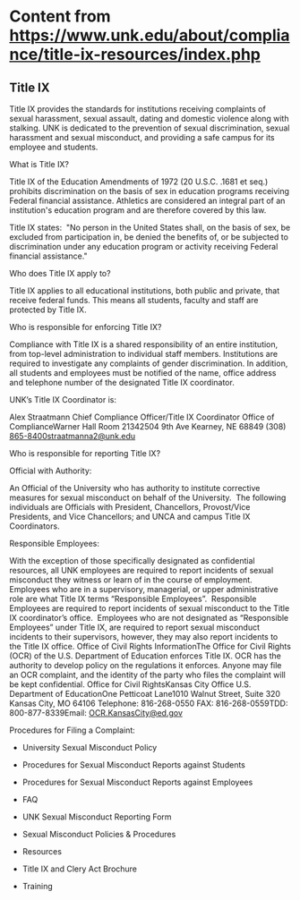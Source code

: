 # Content from https://www.unk.edu/about/compliance/title-ix-resources/index.php

## Title IX

Title IX provides the standards for institutions receiving complaints of sexual harassment, sexual assault, dating and domestic violence along with stalking. UNK is dedicated to the prevention of sexual discrimination, sexual harassment and sexual misconduct, and providing a safe campus for its employee and students.

What is Title IX?

Title IX of the Education Amendments of 1972 (20 U.S.C. .1681 et seq.) prohibits discrimination on the basis of sex in education programs receiving Federal financial assistance. Athletics are considered an integral part of an institution's education program and are therefore covered by this law.

Title IX states:  "No person in the United States shall, on the basis of sex, be excluded from participation in, be denied the benefits of, or be subjected to discrimination under any education program or activity receiving Federal financial assistance."

Who does Title IX apply to?

Title IX applies to all educational institutions, both public and private, that receive federal funds. This means all students, faculty and staff are protected by Title IX.

Who is responsible for enforcing Title IX?

Compliance with Title IX is a shared responsibility of an entire institution, from top-level administration to individual staff members. Institutions are required to investigate any complaints of gender discrimination. In addition, all students and employees must be notified of the name, office address and telephone number of the designated Title IX coordinator.

UNK’s Title IX Coordinator is:

Alex Straatmann Chief Compliance Officer/Title IX Coordinator Office of ComplianceWarner Hall Room 21342504 9th Ave Kearney, NE 68849 (308) 865-8400straatmanna2@unk.edu

Who is responsible for reporting Title IX?

Official with Authority:

An Official of the University who has authority to institute corrective measures for sexual misconduct on behalf of the University.  The following individuals are Officials with President, Chancellors, Provost/Vice Presidents, and Vice Chancellors; and UNCA and campus Title IX Coordinators.

Responsible Employees:

With the exception of those specifically designated as confidential resources, all UNK employees are required to report incidents of sexual misconduct they witness or learn of in the course of employment.  Employees who are in a supervisory, managerial, or upper administrative role are what Title IX terms “Responsible Employees”.  Responsible Employees are required to report incidents of sexual misconduct to the Title IX coordinator’s office.  Employees who are not designated as “Responsible Employees” under Title IX, are required to report sexual misconduct incidents to their supervisors, however, they may also report incidents to the Title IX office. Office of Civil Rights InformationThe Office for Civil Rights (OCR) of the U.S. Department of Education enforces Title IX. OCR has the authority to develop policy on the regulations it enforces. Anyone may file an OCR complaint, and the identity of the party who files the complaint will be kept confidential. Office for Civil RightsKansas City Office U.S. Department of EducationOne Petticoat Lane1010 Walnut Street, Suite 320  Kansas City, MO 64106 Telephone: 816-268-0550 FAX: 816-268-0559TDD: 800-877-8339Email: OCR.KansasCity@ed.gov

Procedures for Filing a Complaint:

- University Sexual Misconduct Policy
- Procedures for Sexual Misconduct Reports against Students
- Procedures for Sexual Misconduct Reports against Employees

- FAQ
- UNK Sexual Misconduct Reporting Form
- Sexual Misconduct Policies & Procedures
- Resources
- Title IX and Clery Act Brochure
- Training


